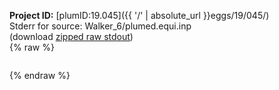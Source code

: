 **Project ID:** [plumID:19.045]({{ '/' | absolute_url }}eggs/19/045/)  
Stderr for source:  Walker_6/plumed.equi.inp   
(download [zipped raw stdout](plumed.equi.inp.plumed.stdout.txt.zip))  
{% raw %}
<pre>
</pre>
{% endraw %}
